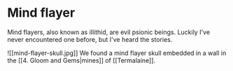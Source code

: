 # Mind flayer
Mind flayers, also known as illithid, are evil psionic beings. Luckily I've never encountered one before, but I've heard the stories.

![[mind-flayer-skull.jpg]]
We found a mind flayer skull embedded in a wall in the [[4. Gloom and Gems|mines]] of [[Termalaine]].

